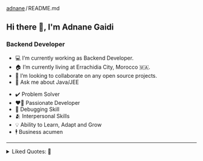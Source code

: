 <div class="Box-body p-4">
  <div class="d-flex flex-justify-between">
    <div class="text-mono text-small mb-3">
      <a href="/adnanegaidi" class="no-underline Link--primary">adnane</a><span class="color-fg-muted d-inline-block" style="padding:0px 2px;">/</span>README<span class="color-fg-muted">.md</span>
    </div>
  </div>
  
  <article class="markdown-body entry-content container-lg f5" itemprop="text">
    <h2 dir="auto">Hi there 👋, I'm Adnane Gaidi</h2>
<h3 dir="auto">Backend Developer</h3>
<ul dir="auto">
<li>💻 I’m currently working as Backend Developer.</li>
<li>🏠 I’m currently living at Errachidia City, Morocco 🇲🇦.</li>
<li>👯 I’m looking to collaborate on any open source projects.</li>
<li>💬 Ask me about Java/JEE</li>
</ul>

<ul dir="auto">
<li>✔️  Problem Solver</li>
<li>❤️‍🔥 Passionate Developer</li>
<li>🐛 Debugging Skill</li>
<li>🫂 Interpersonal Skills</li>
<li>💡 Ability to Learn, Adapt and Grow</li>
<li>🕴️ Business acumen</li>
</ul>
<hr>
<details>
<summary>
 Liked Quotes: 📖 
</summary>
<hr>
<blockquote>
<p dir="auto">“If I do a job in 30 minutes it’s because I spent 10 years learning how to do that in 30 minutes. You owe me for the years, not the minutes.”</p>
</blockquote>
<hr>
<blockquote>
<p dir="auto">“Today’s goals: Coffee and kindness. Maybe two coffees, and then kindness.”  ~  <strong>Nanea Hoffman</strong></p>
</blockquote>
<hr>
<blockquote>
<p dir="auto">The significant problems we face cannot be solved by the same level of thinking that created them. ~ <strong>Albert Einstein</strong></p>
</blockquote>
<hr>
<blockquote>
<p dir="auto">A clever person solves a problem. A wise person AVOIDS it. - <strong>Albert Einstein</strong></p>
</blockquote>
<hr>
<blockquote>
<p dir="auto">It is not enough to do your best: you must KNOW what to do, and THEN do your best.  ~  <strong>W.Edwards Deming</strong></p>
</blockquote>
<hr>
<blockquote>
<p dir="auto">Everybody Knows:</p>
<ul dir="auto">
<li>Discipline is the best tool.</li>
<li>Design first, then code.</li>
<li>Don’t patch bugs out, rewrite them out.</li>
<li>Don’t test bugs out, DESIGN them out.</li>
</ul>
</blockquote>
<hr>
<blockquote>
<p dir="auto">Why do we never have time to do it right, but always have time to DO IT OVER?</p>
</blockquote>
<hr>

<blockquote>
<p dir="auto">“In order to be irreplaceable, one must always be different”  ~  <strong>Coco Chanel</strong></p>
</blockquote>
<hr>

<blockquote>
<p dir="auto">“Trust Me, I never Lose; I either win or learn!”</p>
</blockquote>
<hr>
</details>

</article>
</div>
